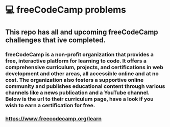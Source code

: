 # 💻 freeCodeCamp problems
## This repo has all and upcoming freeCodeCamp challenges that ive completed.
### freeCodeCamp is a non-profit organization that provides a free, interactive platform for learning to code. It offers a comprehensive curriculum, projects, and certifications in web development and other areas, all accessible online and at no cost. The organization also fosters a supportive online community and publishes educational content through various channels like a news publication and a YouTube channel. Below is the url to their curriculum page, have a look if you wish to earn a certification for free. 
### https://www.freecodecamp.org/learn
